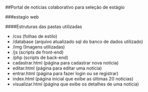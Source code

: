 ##Portal de notícias colaborativo para seleção de estágio

###estagio web

####Estruturas das pastas utilizadas
* /css (folhas de estilo)
* /database (arquivo atualizado sql do banco de dados utilizado)
* /img (Imagens utilizadas)
* /js (scripts de front-end)
* /php (scripts de back-end)
* cadastrar.html (página para cadastrar nova notícia)
* editar.html (página para editar uma notícia)
* entrar.html (página para fazer login ou se registrar)
* index.html (página inicial que exibe as últimas 20 notícias)
* visualizar.html (página que exibe os detalhes de uma notícia)
